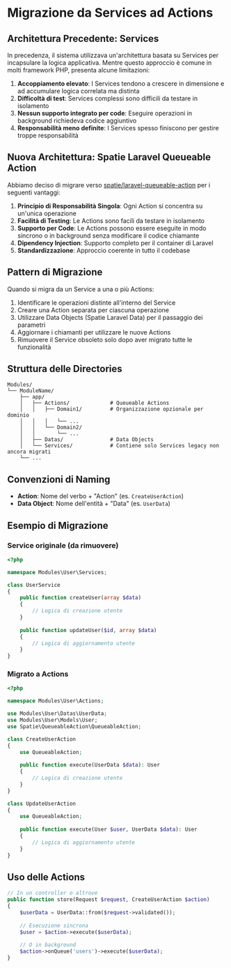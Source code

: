 # Migrazione da Services ad Actions

## Architettura Precedente: Services

In precedenza, il sistema utilizzava un'architettura basata su Services per incapsulare la logica applicativa. Mentre questo approccio è comune in molti framework PHP, presenta alcune limitazioni:

1. **Accoppiamento elevato**: I Services tendono a crescere in dimensione e ad accumulare logica correlata ma distinta
2. **Difficoltà di test**: Services complessi sono difficili da testare in isolamento
3. **Nessun supporto integrato per code**: Eseguire operazioni in background richiedeva codice aggiuntivo
4. **Responsabilità meno definite**: I Services spesso finiscono per gestire troppe responsabilità

## Nuova Architettura: Spatie Laravel Queueable Action

Abbiamo deciso di migrare verso [spatie/laravel-queueable-action](https://github.com/spatie/laravel-queueable-action) per i seguenti vantaggi:

1. **Principio di Responsabilità Singola**: Ogni Action si concentra su un'unica operazione
2. **Facilità di Testing**: Le Actions sono facili da testare in isolamento
3. **Supporto per Code**: Le Actions possono essere eseguite in modo sincrono o in background senza modificare il codice chiamante
4. **Dipendency Injection**: Supporto completo per il container di Laravel
5. **Standardizzazione**: Approccio coerente in tutto il codebase

## Pattern di Migrazione

Quando si migra da un Service a una o più Actions:

1. Identificare le operazioni distinte all'interno del Service
2. Creare una Action separata per ciascuna operazione
3. Utilizzare Data Objects (Spatie Laravel Data) per il passaggio dei parametri
4. Aggiornare i chiamanti per utilizzare le nuove Actions
5. Rimuovere il Service obsoleto solo dopo aver migrato tutte le funzionalità

## Struttura delle Directories

```
Modules/
└── ModuleName/
    ├── app/
    │   ├── Actions/             # Queueable Actions
    │   │   ├── Domain1/         # Organizzazione opzionale per dominio
    │   │   │   └── ...
    │   │   └── Domain2/
    │   │       └── ...
    │   ├── Datas/               # Data Objects
    │   └── Services/            # Contiene solo Services legacy non ancora migrati
    └── ...
```

## Convenzioni di Naming

- **Action**: Nome del verbo + "Action" (es. `CreateUserAction`)
- **Data Object**: Nome dell'entità + "Data" (es. `UserData`)

## Esempio di Migrazione

### Service originale (da rimuovere)

```php
<?php

namespace Modules\User\Services;

class UserService
{
    public function createUser(array $data)
    {
        // Logica di creazione utente
    }
    
    public function updateUser($id, array $data)
    {
        // Logica di aggiornamento utente
    }
}
```

### Migrato a Actions

```php
<?php

namespace Modules\User\Actions;

use Modules\User\Datas\UserData;
use Modules\User\Models\User;
use Spatie\QueueableAction\QueueableAction;

class CreateUserAction
{
    use QueueableAction;
    
    public function execute(UserData $data): User
    {
        // Logica di creazione utente
    }
}

class UpdateUserAction
{
    use QueueableAction;
    
    public function execute(User $user, UserData $data): User
    {
        // Logica di aggiornamento utente
    }
}
```

## Uso delle Actions

```php
// In un controller o altrove
public function store(Request $request, CreateUserAction $action)
{
    $userData = UserData::from($request->validated());
    
    // Esecuzione sincrona
    $user = $action->execute($userData);
    
    // O in background
    $action->onQueue('users')->execute($userData);
}
```
